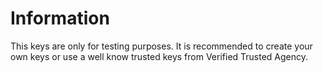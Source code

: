 Information
==============

This keys are only for testing purposes. It is recommended to create your own keys or use a well know trusted
keys from Verified Trusted Agency.